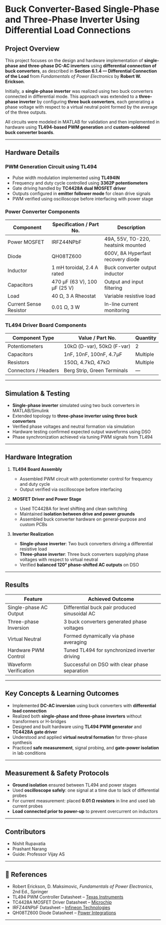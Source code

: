 # Buck Converter-Based Single-Phase and Three-Phase Inverter Using Differential Load Connections

## Project Overview

This project focuses on the design and hardware implementation of **single-phase and three-phase DC-AC inverters** using **differential connection of buck converters**, as described in **Section 6.1.4 — Differential Connection of the Load** from *Fundamentals of Power Electronics* by **Robert W. Erickson**.

Initially, a **single-phase inverter** was realized using two buck converters connected in differential mode. This approach was extended to a **three-phase inverter** by configuring **three buck converters**, each generating a phase voltage with respect to a virtual neutral point formed by the average of the three outputs.

All circuits were modeled in MATLAB for validation and then implemented in hardware using **TL494-based PWM generation** and **custom-soldered buck converter boards**.

---

## Hardware Details

### PWM Generation Circuit using TL494

- Pulse width modulation implemented using **TL494IN**
- Frequency and duty cycle controlled using **3362P potentiometers**
- Gate driving handled by **TC4428A dual MOSFET driver**
- Outputs configured in **emitter follower mode** for clean drive signals
- PWM verified using oscilloscope before interfacing with power stage

### Power Converter Components

| Component             | Specification / Part No.    | Description                          |
|----------------------|------------------------------|--------------------------------------|
| Power MOSFET         | IRFZ44NPbF                   | 49A, 55V, TO-220, heatsink mounted   |
| Diode                | QH08TZ600                    | 600V, 8A Hyperfast recovery diode    |
| Inductor             | 1 mH toroidal, 2.4 A rated   | Buck converter output inductor       |
| Capacitors           | 470 µF (63 V), 100 µF (25 V) | Output and input filtering           |
| Load                 | 40 Ω, 3 A Rheostat           | Variable resistive load              |
| Current Sense Resistor | 0.01 Ω, 3 W                 | In-line current monitoring           |

### TL494 Driver Board Components

| Component Type       | Value / Part No.             | Quantity |
|----------------------|------------------------------|----------|
| Potentiometers       | 10kΩ (D-var), 50kΩ (F-var)   | 2        |
| Capacitors           | 1nF, 10nF, 100nF, 4.7µF       | Multiple |
| Resistors            | 150Ω, 4.7kΩ, 47kΩ             | Multiple |
| Connectors / Headers | Berg Strip, Green Terminals  | —        |

---

## Simulation & Testing

- **Single-phase inverter** simulated using two buck converters in MATLAB/Simulink
- Extended topology to **three-phase inverter using three buck converters**
- Verified phase voltages and neutral formation via simulation
- Hardware testing confirmed expected output waveforms using DSO
- Phase synchronization achieved via tuning PWM signals from TL494

---

## Hardware Integration

1. **TL494 Board Assembly**
   - Assembled PWM circuit with potentiometer control for frequency and duty cycle
   - Output verified via oscilloscope before interfacing

2. **MOSFET Driver and Power Stage**
   - Used TC4428A for level shifting and clean switching
   - Maintained **isolation between drive and power grounds**
   - Assembled buck converter hardware on general-purpose and custom PCBs

3. **Inverter Realization**
   - **Single-phase inverter**: Two buck converters driving a differential resistive load
   - **Three-phase inverter**: Three buck converters supplying phase voltages with respect to virtual neutral
   - Verified **balanced 120° phase-shifted AC outputs** on DSO

---

## Results

| Feature               | Achieved Outcome                              |
|-----------------------|-----------------------------------------------|
| Single-phase AC Output| Differential buck pair produced sinusoidal AC |
| Three-phase Inversion | 3 buck converters generated phase voltages    |
| Virtual Neutral       | Formed dynamically via phase averaging        |
| Hardware PWM Control  | Tuned TL494 for synchronized inverter driving |
| Waveform Verification | Successful on DSO with clear phase separation |

---

## Key Concepts & Learning Outcomes

- Implemented **DC-AC inversion** using buck converters with **differential load connection**
- Realized both **single-phase and three-phase inverters** without transformers or H-bridges
- Designed and built hardware using **TL494 PWM generator** and **TC4428A gate driver**
- Understood and applied **virtual neutral formation** for three-phase synthesis
- Practiced **safe measurement**, signal probing, and **gate-power isolation** in lab conditions

---

## Measurement & Safety Protocols

- **Ground isolation** ensured between TL494 and power stages
- Used **oscilloscope safely**: one signal at a time due to lack of differential probes
- For current measurement: placed **0.01 Ω resistors** in line and used lab current probes
- **Load connected prior to power-up** to prevent overcurrent on inductors
  
---

## Contributors

- Nishit Rupavatia
- Prashant Narang
- Guide: Professor Vijay AS

---

## 📎 References

- Robert Erickson, D. Maksimovic, *Fundamentals of Power Electronics*, 2nd Ed., Springer  
- TL494 PWM Controller Datasheet – [Texas Instruments](https://www.ti.com)  
- TC4428A MOSFET Driver Datasheet – [Microchip](https://www.microchip.com)  
- IRFZ44NPbF Datasheet – [Infineon Technologies](https://www.infineon.com)  
- QH08TZ600 Diode Datasheet – [Power Integrations](https://www.power.com)

---




